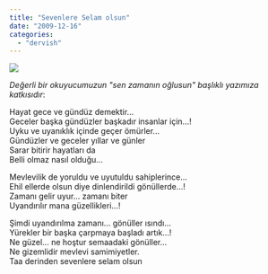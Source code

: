 ```yaml
---
title: "Sevenlere Selam olsun"
date: "2009-12-16"
categories: 
  - "dervish"
---
```


_![](/uploads/image/mevlevi.png)_

_Değerli bir okuyucumuzun "sen zamanın oğlusun" başlıklı yazımıza katkısıdır_:

Hayat gece ve gündüz demektir...  
Geceler başka gündüzler başkadır insanlar için...!  
Uyku ve uyanıklık içinde geçer ömürler...  
Gündüzler ve geceler yıllar ve günler   
Sarar bitirir hayatları da   
Belli olmaz nasıl olduğu...  
  
Mevlevilik de yoruldu ve uyutuldu sahiplerince...  
Ehil ellerde olsun diye dinlendirildi gönüllerde...!  
Zamanı gelir uyur... zamanı biter   
Uyandırılır mana güzellikleri...!

Şimdi uyandırılma zamanı... gönüller ısındı...   
Yürekler bir başka çarpmaya başladı artık...!  
Ne güzel... ne hoştur semaadaki gönüller...  
Ne gizemlidir mevlevi samimiyetler.  
Taa derinden sevenlere selam olsun
